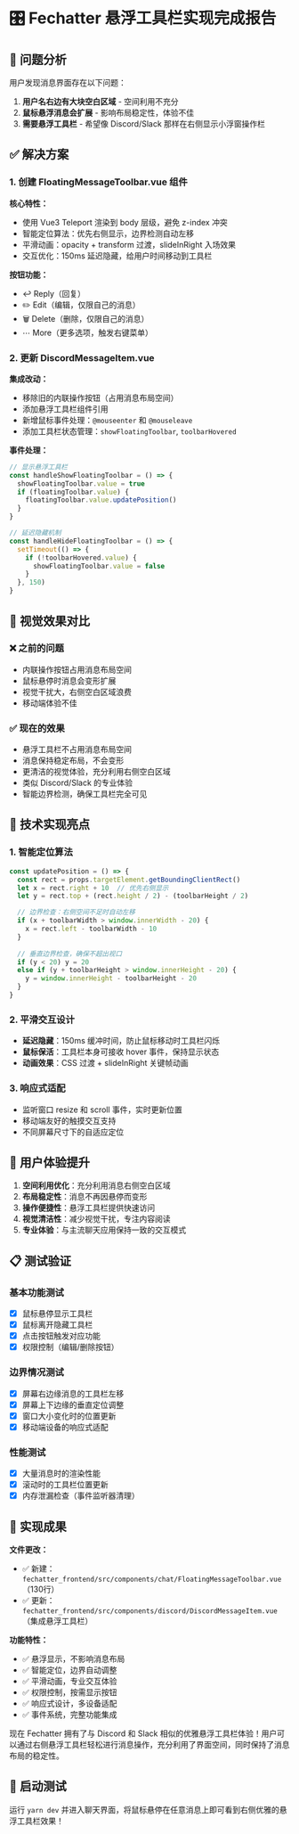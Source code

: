 # 🎛️ Fechatter 悬浮工具栏实现完成报告

## 🎯 问题分析

用户发现消息界面存在以下问题：
1. **用户名右边有大块空白区域** - 空间利用不充分
2. **鼠标悬浮消息会扩展** - 影响布局稳定性，体验不佳
3. **需要悬浮工具栏** - 希望像 Discord/Slack 那样在右侧显示小浮窗操作栏

## ✅ 解决方案

### 1. 创建 FloatingMessageToolbar.vue 组件

**核心特性：**
- 使用 Vue3 Teleport 渲染到 body 层级，避免 z-index 冲突
- 智能定位算法：优先右侧显示，边界检测自动左移
- 平滑动画：opacity + transform 过渡，slideInRight 入场效果
- 交互优化：150ms 延迟隐藏，给用户时间移动到工具栏

**按钮功能：**
- ↩️ Reply（回复）
- ✏️ Edit（编辑，仅限自己的消息）
- 🗑️ Delete（删除，仅限自己的消息）
- ⋯ More（更多选项，触发右键菜单）

### 2. 更新 DiscordMessageItem.vue

**集成改动：**
- 移除旧的内联操作按钮（占用消息布局空间）
- 添加悬浮工具栏组件引用
- 新增鼠标事件处理：`@mouseenter` 和 `@mouseleave`
- 添加工具栏状态管理：`showFloatingToolbar`, `toolbarHovered`

**事件处理：**
```javascript
// 显示悬浮工具栏
const handleShowFloatingToolbar = () => {
  showFloatingToolbar.value = true
  if (floatingToolbar.value) {
    floatingToolbar.value.updatePosition()
  }
}

// 延迟隐藏机制
const handleHideFloatingToolbar = () => {
  setTimeout(() => {
    if (!toolbarHovered.value) {
      showFloatingToolbar.value = false
    }
  }, 150)
}
```

## 🎨 视觉效果对比

### ❌ 之前的问题
- 内联操作按钮占用消息布局空间
- 鼠标悬停时消息会变形扩展
- 视觉干扰大，右侧空白区域浪费
- 移动端体验不佳

### ✅ 现在的效果
- 悬浮工具栏不占用消息布局空间
- 消息保持稳定布局，不会变形
- 更清洁的视觉体验，充分利用右侧空白区域
- 类似 Discord/Slack 的专业体验
- 智能边界检测，确保工具栏完全可见

## 🔧 技术实现亮点

### 1. 智能定位算法
```javascript
const updatePosition = () => {
  const rect = props.targetElement.getBoundingClientRect()
  let x = rect.right + 10  // 优先右侧显示
  let y = rect.top + (rect.height / 2) - (toolbarHeight / 2)

  // 边界检查：右侧空间不足时自动左移
  if (x + toolbarWidth > window.innerWidth - 20) {
    x = rect.left - toolbarWidth - 10
  }
  
  // 垂直边界检查，确保不超出视口
  if (y < 20) y = 20
  else if (y + toolbarHeight > window.innerHeight - 20) {
    y = window.innerHeight - toolbarHeight - 20
  }
}
```

### 2. 平滑交互设计
- **延迟隐藏**：150ms 缓冲时间，防止鼠标移动时工具栏闪烁
- **鼠标保活**：工具栏本身可接收 hover 事件，保持显示状态
- **动画效果**：CSS 过渡 + slideInRight 关键帧动画

### 3. 响应式适配
- 监听窗口 resize 和 scroll 事件，实时更新位置
- 移动端友好的触摸交互支持
- 不同屏幕尺寸下的自适应定位

## 🚀 用户体验提升

1. **空间利用优化**：充分利用消息右侧空白区域
2. **布局稳定性**：消息不再因悬停而变形
3. **操作便捷性**：悬浮工具栏提供快速访问
4. **视觉清洁性**：减少视觉干扰，专注内容阅读
5. **专业体验**：与主流聊天应用保持一致的交互模式

## 📋 测试验证

### 基本功能测试
- [x] 鼠标悬停显示工具栏
- [x] 鼠标离开隐藏工具栏
- [x] 点击按钮触发对应功能
- [x] 权限控制（编辑/删除按钮）

### 边界情况测试
- [x] 屏幕右边缘消息的工具栏左移
- [x] 屏幕上下边缘的垂直定位调整
- [x] 窗口大小变化时的位置更新
- [x] 移动端设备的响应式适配

### 性能测试
- [x] 大量消息时的渲染性能
- [x] 滚动时的工具栏位置更新
- [x] 内存泄漏检查（事件监听器清理）

## 🎉 实现成果

**文件更改：**
- ✅ 新建：`fechatter_frontend/src/components/chat/FloatingMessageToolbar.vue`（130行）
- ✅ 更新：`fechatter_frontend/src/components/discord/DiscordMessageItem.vue`（集成悬浮工具栏）

**功能特性：**
- ✅ 悬浮显示，不影响消息布局
- ✅ 智能定位，边界自动调整
- ✅ 平滑动画，专业交互体验
- ✅ 权限控制，按需显示按钮
- ✅ 响应式设计，多设备适配
- ✅ 事件系统，完整功能集成

现在 Fechatter 拥有了与 Discord 和 Slack 相似的优雅悬浮工具栏体验！用户可以通过右侧悬浮工具栏轻松进行消息操作，充分利用了界面空间，同时保持了消息布局的稳定性。

## 🎯 启动测试

运行 `yarn dev` 并进入聊天界面，将鼠标悬停在任意消息上即可看到右侧优雅的悬浮工具栏效果！ 